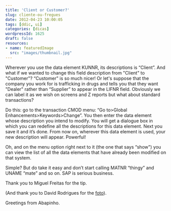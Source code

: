 ```yaml
---
title: 'Client or Customer?'
slug: cliente-ou-fregues
date: 2012-04-23 10:00:05
tags: [ddic, ui]
categories: [dicas]
wordpressId: 1625
draft: false
resources:
- name: featuredImage
  src: "images/thumbnail.jpg"
---
```

Wherever you use the data element KUNNR, its descriptions is “Client”. And what if we wanted to change this field description from "Client" to "Customer"? “Customer" is so much nicer! Or let's suppose that the company you work for is trafficking in drugs and tells you that they want "Dealer" rather than “Supplier” to appear in the LIFNR field. Obviously we can label it as we wish on screens and Z reports but what about standard transactions?

Do this: go to the transaction CMOD menu: “Go to>Global Enhancements>Keywords>Change”. You then enter the data element whose description you intend to modify. You will get a dialogue box in which you can redefine all the descriptions for this data element. Next you save it and it’s done. From now on, wherever this data element is used, your new description will appear. Powerful!

Oh, and on the menu option right next to it (the one that says “show") you can view the list of all the data elements that have already been modified on that system.

Simple? But do take it easy and don’t start calling MATNR “thingy” and UNAME “mate” and so on. SAP is serious business.

Thank you to Miguel Freitas for the tip.

(And thank you to David Rodrigues for the [foto][1]).

Greetings from Abapinho.

   [1]: http:://nimages.blogspot.com
